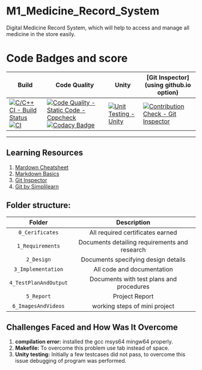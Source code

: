 # M1_Medicine_Record_System
Digital Medicine Record System, which will help to access and manage all medicine in the store easily.
# Code Badges and score
Build | Code Quality | Unity | [Git Inspector](using github.io option)
------|----------|-------|--------------
[![C/C++ CI - Build Status](https://github.com/shahwar92/M1_Medicine_Record_System/actions/workflows/c-cpp.yml/badge.svg)](https://github.com/shahwar92/M1_Medicine_Record_System/actions/workflows/c-cpp.yml) [![CI](https://github.com/shahwar92/M1_Medicine_Record_System/actions/workflows/main.yml/badge.svg)](https://github.com/shahwar92/M1_Medicine_Record_System/actions/workflows/main.yml) | [![Code Quality - Static Code - Cppcheck](https://github.com/shahwar92/M1_Medicine_Record_System/actions/workflows/cppcheck.yml/badge.svg)](https://github.com/shahwar92/M1_Medicine_Record_System/actions/workflows/cppcheck.yml) [![Codacy Badge](https://app.codacy.com/project/badge/Grade/d565655725f44db88c9ec57644172c8b)](https://www.codacy.com/gh/shahwar92/M1_Medicine_Record_System/dashboard?utm_source=github.com&amp;utm_medium=referral&amp;utm_content=shahwar92/M1_Medicine_Record_System&amp;utm_campaign=Badge_Grade) | [![Unit Testing - Unity](https://github.com/shahwar92/M1_Medicine_Record_System/actions/workflows/unity.yml/badge.svg)](https://github.com/shahwar92/M1_Medicine_Record_System/actions/workflows/unity.yml) | [![Contribution Check - Git Inspector](https://github.com/shahwar92/M1_Medicine_Record_System/actions/workflows/gitinspector.yml/badge.svg)](https://github.com/shahwar92/M1_Medicine_Record_System/actions/workflows/gitinspector.yml) 
---
## Learning Resources
1. [Mardown Cheatsheet](https://github.com/adam-p/markdown-here/wiki/Markdown-Cheatsheet)
2. [Markdown Basics](https://docs.github.com/en/get-started/writing-on-github/getting-started-with-writing-and-formatting-on-github/basic-writing-and-formatting-syntax)
3. [Git Inspector](https://github.com/ejwa/gitinspector)
4. [Git by Simplilearn](https://lms.simplilearn.com/courses/2823/GIT/syllabus)
## Folder structure:

| Folder | Description |
| :---: | :---: |
| `0_Cerificates` | All required certificates earned |
| `1_Requirements` | Documents detailing requirements and research |
| `2_Design` | Documents specifying design details |
| `3_Implementation` | All code and documentation |
| `4_TestPlanAndOutput` | Documents with test plans and procedures |
| `5_Report` |  Project Report |
| `6_ImagesAndVideos` | working steps of mini project |
## Challenges Faced and How Was It Overcome

1. **compilation error:** installed the gcc msys64 mingw64 properly.
2. **Makefile:** To overcome this problem use tab instead of space.
3. **Unity testing:** Initially a few testcases did not pass, to overcome this issue debugging of program was performed.

 
